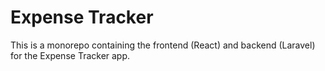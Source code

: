 # Expense Tracker

This is a monorepo containing the frontend (React) and backend (Laravel) for the Expense Tracker app.
